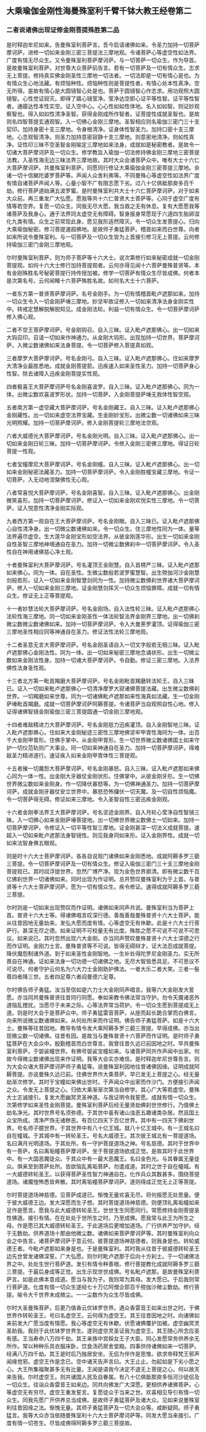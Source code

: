 ## 大乘瑜伽金刚性海曼殊室利千臂千钵大教王经卷第二

### 二者说诸佛出现证修金刚菩提殊胜第二品

是时释迦牟尼如来。告曼殊室利菩萨言。吾今启请诸佛如来。令圣力加持一切菩萨摩诃萨。进修一切如来金刚三密三菩提法三摩地观。令诸菩萨心等虚空性如法界。广度有情无尽众生。又令曼殊室利菩萨摩诃萨。与一切菩萨一切众生。作为导首。是故曼殊室利菩萨。对世尊大众菩萨前告言。若有一切菩萨及一切有情众生。志求无上菩提。修持真实佛金刚圣性三摩地一切法者。一切法即是一切有情心是也。为有情众生心地法藏。有烦恼种性。烦恼种性则是菩提性者。有情心处本性真净。空无所得。是故有情心是大圆镜智心处是也。菩萨于圆镜智心作志求。用功观照大圆镜智。心性觉证寂灭。即得了寤心镜莹净。莹净达空即心证平等性智。证平等性智者。通寤达性本性实空。证入空中心。心心性如如性体地。名入如如智。则证妙观察智也。得入如如性清净圣智。获得金刚成所作智者。证菩提性成就圣智也。是故则名四智菩提玄通观智。入一切佛心金刚三摩地。圣智相应则名瑜伽三密门三十支契印。加持身密十支三摩地。令身根清净。证身体性智圣力。加持口密十支三摩地。心念观智清净。则圣力加持意密寂静十支三摩地。则意密地清净。则如性真净。证性印三昧不空圣智金刚喻定三摩地如来法身。成就如是秘密教者。是故令一切诸大菩萨摩诃萨及一切众生。修学教旨入瑜伽一切法修持佛金刚三摩地三密菩提法教。入圣性海无边三昧法界三摩地故。其时大众会诸菩萨众中。唯有大士十六仁大菩萨摩诃萨。共曼殊室利菩萨。同愿同行修证大乘瑜伽金刚三密菩提三摩地。余诸一切十信颰陀婆罗菩萨等。声闻人众舍利弗等。不同曼殊心等虚空性如法界广度有情自诸菩萨声闻人等。心量小智不广有限志愿下劣。过八十亿俱胝那庾多百千劫。修行菩萨道始满五波罗蜜。是时曼殊室利共大士十六仁菩萨摩诃萨。对于如来大众前。再三重发广大弘愿。愿我等共十六仁普贤大士菩萨等。心同于虚空广度有情等若空界。复愿一切众生。同我无尽大愿。我当救之无有休息。复有大愿愿我等诸菩萨及我身心。通于法界同太虚空无有障碍。智身报身常愿现于六道四生胎卵湿化九类有情。众生之前常现此身。愿见我形适然障灭。令一切众生发菩提心。归向大乘瑜伽秘密。修习菩提速超佛地。是故师子勇猛菩萨。稽首如来而白世尊。向者如来所说令曼殊室利。与一切菩萨及一切众生皆为上首接引修习无上菩提。云何修持瑜伽三密门金刚三摩地观。

尔时曼殊室利菩萨。则为师子菩萨等十六大士。说次第修行如来秘密成就一切金刚菩提观。如何十六大士修行加持菩提观者。云何亦得见闻十六菩萨曼殊普贤等。本有金刚殊胜名号秘密菩提行持传授加被。修学一切菩萨有情众生尽皆成佛。何者本是次第名号。云何闻睹十六菩萨殊胜名故。如何名大士十六菩萨。

一者东方第一普贤菩萨摩诃萨。名号金刚手。为一切有情稽首毗卢遮那如来。加持一切众生令入一切金刚萨埵三摩地。妙坚牢故证修入一切如来清净法身金刚实性中。转戒定慧解脱解脱知见。成金刚法轮。利益一切有情众生。令一切菩萨摩诃萨修入佛心观。

二者不空王菩萨摩诃萨。号金刚钩召。自入三昧。证入毗卢遮那佛心。出一切如来大钩召印。召请一切如来作神通力。从金刚大钩形。出现加持一切世界。菩萨摩诃萨。入微尘数诸佛如来法身菩提。令一切菩萨修入菩提真如观。

三者摩罗大菩萨摩诃萨。号名金刚弓。自入三昧。证入毗卢遮那佛心。住如来摩罗大清净业最胜悉地。成就金刚菩提箭。迅疾速入如来圣性圣力。加持一切菩萨身心性智。除去诸障入迅疾金刚菩提实性观。

四者极喜王大菩萨摩诃萨号名金刚喜波罗。自入三昧。证入毗卢遮那佛心。同为一体。出微尘数欢喜波罗形状。加持一切菩萨。入金刚菩提萨埵无我体性智空观。

五者南方第一虚空藏大菩萨摩诃萨。号名金刚藏王。自入三昧。证入毗卢遮那佛心金刚藏性。出一切如来虚空法界宝藏。生金刚妙宝形。出微尘数一切诸佛如来三昧光明照耀。加持一切菩萨摩诃萨。修入金刚菩提轮三摩地法空观。

六者大威德光大菩萨摩诃萨。号名金刚光明。自入三昧。证入毗卢遮那佛心。出一切如来金刚日轮三昧。加持一切菩萨摩诃萨。令修入金刚三密佛三摩地。得证日轮菩提一性观。

七者宝幢摩尼大菩萨摩诃萨。号名金刚幢。自入三昧。证入毗卢遮那佛心。出一切如来金刚秘密法藏圣力。加持一切菩萨摩诃萨。令入金刚胜幢宝藏三摩地。令证一切菩萨。入无动地涅槃佛性无心观。

八者常喜悦大菩萨摩诃萨。号名金刚喜智。自入三昧。证入毗卢遮那佛心。出金刚微笑喜形。加持一切菩萨摩诃萨。修证入一切如来金刚欢悦实性三摩地。令一切菩萨。证入悦意性清净金刚实际观。

九者西方第一观自在王大菩萨摩诃萨。号名金刚眼。自入三昧已。证入毗卢遮那佛心自性清净身。出一切微尘数诸佛如来。令一切众生。住三摩地性同为一体。量等法界遍尽虚空。生大莲华金刚宝形如空法界。从彼金刚莲华形。出生一切如来金刚自性圣智三摩地神境通自在圣力。加持一切微尘数佛刹中一切菩萨摩诃萨。令入圣性自在神用诸佛慈心净土观。

十者曼殊室利大菩萨摩诃萨。号名灌顶王金刚慧。自入首楞严三昧。证入毗卢遮那如来佛心。同为一体。自在圣性。生微尘数般若波罗蜜慧智。出生殑伽河沙金刚慧剑般若形。证入一切如来金刚智慧剑同为一性。加持微尘数佛刹世界诸大菩萨摩诃萨。修入一切如来金刚三摩地。证金刚慧剑挥灭一切众生烦恼罪障。成就一切有情众生。修证无上正等菩提观。

十一者妙慧法轮大菩萨摩诃萨。号名金刚场。自入法性轮三昧。证入毗卢遮那佛心法轮性海三摩地。同一切如来金刚圣性一体法轮智法界金刚界三摩地。出一切佛刹微尘数微尘数诸佛如来。加持一切菩萨摩诃萨。令入大曼荼罗灌顶。证得瑜伽三密三摩地圣性相应同等神通自在圣力。修证法性法轮三摩地观。

十二者圣意无言大菩萨摩诃萨。号名金刚圣语自入一切文字般若无相三昧。证入毗卢遮那佛心金刚法性。同为一体。出一切如来秘密三摩地念诵状形。出生一切微尘数如来金刚法性身。加持一切诸大菩萨摩诃萨。令自勤。修证三密三摩地。入法界佛性法身圣性观。

十三者北方第一毗首羯磨大菩萨摩诃萨。号名金刚毗首羯磨转法轮王。自入三昧已。证入一切如来毗卢遮那佛心一切清净摩罗大寂诸佛菩提法藏。出生微尘数佛刹世界。一切羯磨如来世尊。同为一切诸佛毗卢遮那如来性海真如法藏。生一切金刚萨埵毗首羯磨。成就一切菩萨摩诃萨阿耨菩提。令诸菩萨当自观照自性心地。修入证得诸佛智镜金刚瑜伽三密三菩提圆通一切金刚三摩地观。

十四者难敌精进力大菩萨摩诃萨。号名金刚慈力迅疾灌顶。自入金刚智地三昧。证入毗卢遮那佛心。住如来大金刚秘迹三密性三摩地佛坚牢甲胄性海同为一体。出百千大金刚甲胄形。住佛手掌中。从金刚甲胄形。生一切世界微尘数诸佛国土如来守护一切仪范轨则广大事业。同一切如来神通自在圣力。加持一切菩萨摩诃萨。得难敌圣力精进道行。速证疾入如来金刚甲胄体性三菩提观。

十五者摧一切魔怨大菩萨摩诃萨。号名金刚暴怒。自入三昧。证入毗卢遮那如来佛心同为一体一性。出金刚大牙器仗金刚状形。住佛掌中。从彼金刚牙形。生一切佛世界微尘数如来金刚身。作一切降伏暴怒等。为一切佛神通圣力。加持一切菩萨摩诃萨。成就金刚牙器仗安立世界中。暴怒恐怖攞伏一切天魔。及一切自性烦恼魔。令一切菩萨得无碍。修证如来三摩地。令入圣智自性三密迅疾金刚观。

十六者金刚拳法界王大菩萨摩诃萨。号名坚迹金刚界。自入月轮心莹净自性智镜三昧。入一切佛心如来金刚萨埵菩提地。出一切佛世界微尘数佛土一切如来。加持一切菩萨摩诃萨。令修证入一切平等性智三摩地。证金刚甚深一切法义成就菩提。速超入一切如来毗卢遮那法身智镜性。则见我身同如来形。证入金刚界性。成就一切如来法智身佛五眼观。

则是时十六大士菩萨摩诃萨。各各自说观门诸佛如来金刚悉地。成就阿耨多罗三藐三菩提。令一切菩萨摩诃萨及一切有情众生。修证入瑜伽三密门三十支三摩地金刚菩提观已。其时阎浮提世界。忽然广博严净。现为金色世界廓清。即有微尘数千百亿佛刹世界一切诸佛如来。同时出现为作证明。总共赞叹曼殊室利为于上首。与普贤等十六大士菩萨摩诃萨。愿为一切有情众生。疾令修证。速得成就阿耨多罗三藐三菩提。

尔时则是一切如来出现赞叹而作证明。诸佛如来同声共说。曼殊室利当为菩萨上首。普贤十六大士等。得诸佛唱言叹深行德。善哉善哉曼殊普贤十六大士菩萨。能从往昔因地无量劫来。发弘大愿而度有情。心等虚空无有休歇。此是十六大士行菩萨行。甚深无尽之德。如来证明不可校量无有比度。殊胜之愿不可说不可说不可思议。如来说已。其时忽然出现六大金刚。亦当同声赞叹曼殊普贤十六大士深德之行而作证明。金刚力士言。曼殊普贤等不可说。皆得无碍辩才。证大法忍成就菩提。降伏魔怨制诸外道。到于如来圣性金刚智地。一生补处得陀罗尼金刚圣力。实无所畏自在神通。证如来法身一切功德一切诸佛之地。无尽大智皆悉具足。不可思议不可说尽。何者守护云何名为六大力士金刚助护佛法。一者大乐二者大笑。三者一髻尊四者降三世。五者四足尊六者阎曼德六足尊。

尔时佛告师子勇猛。汝当至信如是六力士大金刚同声唱言。我等六大金刚发大誓愿。亦当同共曼殊普贤往昔同行同愿。奉如来教令佛法常当守护。勿令天魔诸恶外道恼乱搅扰。当愿尽于未来之际。心等法界常当荷护。令一切众生愿到菩提成无上道。则是时大会于是菩萨众中。师子勇猛雷音菩萨。从座而起长跪合掌而白佛言。向来所说微尘数诸佛如来。从何处所来而作证明。佛告师子勇猛菩萨。如是十六大士。曼殊等往昔因地。教导有情令发大乘阿耨多罗三藐三菩提。早得成佛。亦当出现微尘数一切诸佛。往昔有因。是故当与曼殊普贤十六菩萨而作证明。是时师子勇猛菩萨在大会众中。殷勤稽首而白世尊言。我曾往昔久远已前因地之时。早共曼殊室利菩萨。于袈裟幢世界。有佛号袈裟宝幢如来。与诸菩萨同共作声闻中出家。何故今得微尘数诸佛出现来作证明。我等大会实亦难信。是时释迦牟尼世尊告言。则为大会众诸大菩萨摩诃萨师子勇猛等。说曼殊室利因地往昔诸佛因缘。证明成就阿耨菩提。亦说曼殊久远已前。住佛世界作大乘菩萨。早已发无上菩提之心。经无量劫渐次修学。其时于宝幢如来佛出世时。于声闻众中出家而作沙门。方便接引声闻之众。令发无上菩提之心。归依大乘渐渐次第当自修学。其心广大等若虚空。曼殊大士志诚接引。复发大愿幽冥灵圣神道。与我证明令我誓愿。成就有情一切众生。次第修学如来圣性金刚菩提。曼殊室利菩萨后经无量贤劫佛刹世世修行。乃值佛土劫名净光。其时世界号名须弥德。于其世中虽有诸山浊恶五趣诸类杂居。然且国土众宝所成。清净严饰无诸秽恶。有百亿四天下百亿世界。其中有一四天下佛刹世界。号名师子臆世界。于其世界中有八十亿王城。就八十亿王城中。有一王城名曰自在幢城。于其城中有一转轮圣王。号名大威德王。其次彼王城北有一菩提道场。名曰满月光明道场。于其处所。有一守护菩提道场之神。号名慈德。其时于世界中有一菩萨。名曰离垢幢菩萨摩诃萨。坐于菩提道场欲成正觉。是故其时于此世界中。有一大国恶魔徒众。于其众中有一最大恶魔王。名曰金色光。与其眷属无量徒众。俱来至到菩萨处所。皆欲恼乱离垢菩萨。勿遣成道。其时之世于自在幢城。有一大威德转轮圣王。以获得菩萨圣性智力神通自在。化作兵众其数甚多。围绕菩提道场。诸魔惶怖悉皆奔散。其时离垢幢菩萨摩诃萨。遂则得成正觉无上正等菩提。

尔时菩提道场神慈德。见菩萨成道已。惭愧无量欢喜无尽。将何报愿无处思量。便于彼大威德王边。发大深愿而生子想。其时菩提道场神慈德。则便顶礼离垢幢如来足作是愿言。愿我与此大威德转轮圣王。世世生生同愿同行。常愿修持金刚菩提圣性佛道。接引有情。在在处处于世所生之时。乃至成佛。愿我常与此王为所生之母。作是愿已其大威德转轮圣王。于此道场后更增加道场。广行供养严加守护。经于无数劫。供养道场十那由他微尘数。诸佛如来菩萨摩诃萨等。其时曼殊室利向众会之中告言。诸菩萨摩诃萨于意云何。彼菩提道场神慈德者。则我身是也。转轮威德王者。今毗卢遮那如来身是也。于是曼殊室利。其时我从往昔于彼威德转轮圣王边先世曾发诸佛深誓。广大弘愿。则尔时毗卢遮那于后向十方刹土。于一切诸佛法界之中。处处生世行菩萨道。发引有情令种善根。修行菩提教化成就阿耨多罗三藐三菩提。于最后身成等正觉。出生示现世世成佛。号名毗卢遮那。是故曼殊室利菩萨言。如是此佛本意成道。愿当与我为子。我则常为其母。发大愿已。于后我则常行菩萨道。化度有情一切众生遂经七十万亿阿僧企耶百千殑伽沙微尘数劫。修行菩提。喻令大千世界末成微尘。一一尘数作为众生尽皆成佛。

尔时大圣曼殊菩萨。后更乃值香云优钵罗世界。遇众香雷音王如来出世之时。于佛世界作转轮圣王。号曰名虚空王。云何得为虚空王。其王往昔因地之时。向诸佛如来前发大广愿当度有情愿。我心等虚空无有休歇。伏愿诸佛覆护加被。虚空幽冥灵圣助我。我则于此优钵罗世界生。遂则虚空灵圣证我为虚空王。其王随心所念应圣有感。王当寿命八万四千劫。其王亲族中宫婇女王子大臣。同心发愿常务供养余无所作。常以种种乐具衣服床卧。饮食汤药房舍堂殿。四事供侍诸佛如来一切菩萨。经满八万四千劫。其王是时后乃独居安坐。无侣为伴作是思惟。欲求帝释梵王邪声闻缘觉邪。虚空王作是念已。空中诸天告声言曰。大王止止。勿起如是下劣小愿之心。大王所集福聚甚多无有比量。王闻是语我今决定不退无上菩提之心。何以故天来告我。尔时虚空王。则共诸国人民及自眷属。有八十亿俱胝那庾多恒河沙徒侣及一切众生。往诣众香雷音王如来边。同共向佛发广大深愿。更相供养诸佛菩萨。心等虚空无有穷尽。虚空王重发誓言。复愿徒众于当来之世。欢喜相见导引有情一切众生。同我先愿广开供养总当成佛。是故师子勇猛菩萨及诸大众。见如来说曼殊室利往昔因缘之法。惭愧无量。其师子勇猛菩萨及一切大会众等。咸断疑网。师子勇猛言。我等大众亦当依随曼殊室利十六大士菩萨摩诃萨等。同发大愿当来接引。广度有情一切苍生。尽皆成佛得阿耨多罗三藐三菩提故。